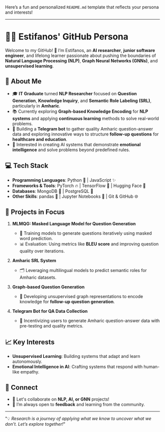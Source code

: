 Here’s a fun and personalized `README.md` template that reflects your persona and interests!  

---

# 👨‍💻 Estifanos' GitHub Persona  

Welcome to my GitHub! 🚀 I’m Estifanos, an **AI researcher**, **junior software engineer**, and lifelong learner passionate about pushing the boundaries of **Natural Language Processing (NLP)**, **Graph Neural Networks (GNNs)**, and **unsupervised learning**.  

## 🌟 About Me  

- 🎓 **IT Graduate** turned **NLP Researcher** focused on **Question Generation**, **Knowledge Inquiry**, and **Semantic Role Labeling (SRL)**, particularly in **Amharic**.  
- 📚 Currently exploring **Graph-based Knowledge Encoding** for **NLP systems** and applying **continuous learning** methods to solve real-world problems.  
- 🤖 Building a **Telegram bot** to gather quality Amharic question-answer data and exploring innovative ways to structure **follow-up questions** for **healthcare and education**.  
- 🧠 Interested in creating AI systems that demonstrate **emotional intelligence** and solve problems beyond predefined rules.  

## 💻 Tech Stack  

- **Programming Languages**: Python 🐍 | JavaScript ✨  
- **Frameworks & Tools**: PyTorch 🔥 | TensorFlow 🤖 | Hugging Face 🤗  
- **Databases**: MongoDB 🍃 | PostgreSQL 🐘  
- **Other Skills**: pandas 🐼 | Jupyter Notebooks 📓 | Git & GitHub 🌐  

## 🚧 Projects in Focus  

1. **MLMQG: Masked Language Model for Question Generation**  
   - 🌱 Training models to generate questions iteratively using masked word prediction.  
   - 📊 Evaluation: Using metrics like **BLEU score** and improving question quality over iterations.  

2. **Amharic SRL System**  
   - 🗂️ Leveraging multilingual models to predict semantic roles for Amharic datasets.  

3. **Graph-based Question Generation**  
   - 🔗 Developing unsupervised graph representations to encode knowledge for **follow-up question generation**.  

4. **Telegram Bot for QA Data Collection**  
   - 🤝 Incentivizing users to generate Amharic question-answer data with pre-testing and quality metrics.  

## 📈 Key Interests  

- **Unsupervised Learning**: Building systems that adapt and learn autonomously.  
- **Emotional Intelligence in AI**: Crafting systems that respond with human-like empathy.  

## 🔗 Connect  

- 💬 Let's collaborate on **NLP, AI, or GNN** projects!  
- 🌟 I’m always open to **feedback** and learning from the community.  

---

"💡 _Research is a journey of applying what we know to uncover what we don’t. Let’s explore together!_"  
